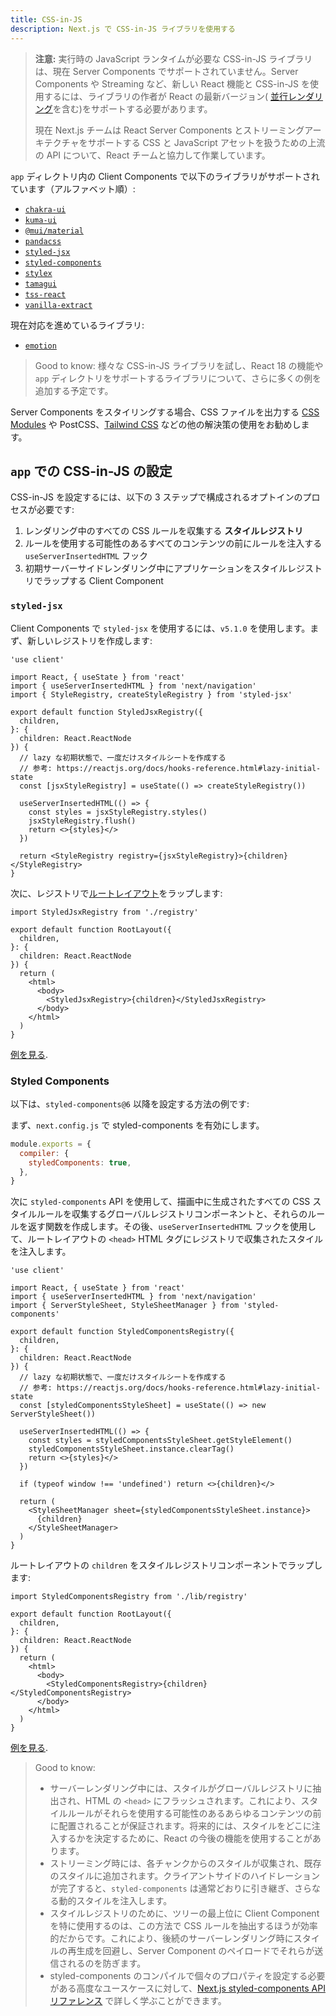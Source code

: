 ```yaml
---
title: CSS-in-JS
description: Next.js で CSS-in-JS ライブラリを使用する
---
```


> **注意:** 実行時の JavaScript ランタイムが必要な CSS-in-JS ライブラリは、現在 Server Components でサポートされていません。Server Components や Streaming など、新しい React 機能と CSS-in-JS を使用するには、ライブラリの作者が React の最新バージョン( [並行レンダリング](https://react.dev/blog/2022/03/29/react-v18#what-is-concurrent-react)を含む)をサポートする必要があります。
>
> 現在 Next.js チームは React Server Components とストリーミングアーキテクチャをサポートする CSS と JavaScript アセットを扱うための上流の API について、React チームと協力して作業しています。

`app` ディレクトリ内の Client Components で以下のライブラリがサポートされています（アルファベット順）:

- [`chakra-ui`](https://chakra-ui.com/getting-started/nextjs-app-guide)
- [`kuma-ui`](https://kuma-ui.com)
- [`@mui/material`](https://mui.com/material-ui/guides/next-js-app-router/)
- [`pandacss`](https://panda-css.com)
- [`styled-jsx`](#styled-jsx)
- [`styled-components`](#styled-components)
- [`stylex`](https://stylexjs.com)
- [`tamagui`](https://tamagui.dev/docs/guides/next-js#server-components)
- [`tss-react`](https://tss-react.dev/)
- [`vanilla-extract`](https://vanilla-extract.style)

現在対応を進めているライブラリ:

- [`emotion`](https://github.com/emotion-js/emotion/issues/2928)

> Good to know: 様々な CSS-in-JS ライブラリを試し、React 18 の機能や `app` ディレクトリをサポートするライブラリについて、さらに多くの例を追加する予定です。

Server Components をスタイリングする場合、CSS ファイルを出力する [CSS Modules](/docs/app-router/building-your-application/styling/css-modules) や PostCSS、[Tailwind CSS](/docs/app-router/building-your-application/styling/tailwind-css) などの他の解決策の使用をお勧めします。

## `app` での CSS-in-JS の設定

CSS-in-JS を設定するには、以下の 3 ステップで構成されるオプトインのプロセスが必要です:

1. レンダリング中のすべての CSS ルールを収集する **スタイルレジストリ**
2. ルールを使用する可能性のあるすべてのコンテンツの前にルールを注入する `useServerInsertedHTML` フック
3. 初期サーバーサイドレンダリング中にアプリケーションをスタイルレジストリでラップする Client Component

### `styled-jsx`

Client Components で `styled-jsx` を使用するには、`v5.1.0` を使用します。まず、新しいレジストリを作成します:

```tsx title="app/registry.tsx"
'use client'

import React, { useState } from 'react'
import { useServerInsertedHTML } from 'next/navigation'
import { StyleRegistry, createStyleRegistry } from 'styled-jsx'

export default function StyledJsxRegistry({
  children,
}: {
  children: React.ReactNode
}) {
  // lazy な初期状態で、一度だけスタイルシートを作成する
  // 参考: https://reactjs.org/docs/hooks-reference.html#lazy-initial-state
  const [jsxStyleRegistry] = useState(() => createStyleRegistry())

  useServerInsertedHTML(() => {
    const styles = jsxStyleRegistry.styles()
    jsxStyleRegistry.flush()
    return <>{styles}</>
  })

  return <StyleRegistry registry={jsxStyleRegistry}>{children}</StyleRegistry>
}
```

次に、レジストリで[ルートレイアウト](/docs/app-router/building-your-application/routing/pages-and-layouts#ルートレイアウト-必須)をラップします:

```tsx title="app/layout.tsx"
import StyledJsxRegistry from './registry'

export default function RootLayout({
  children,
}: {
  children: React.ReactNode
}) {
  return (
    <html>
      <body>
        <StyledJsxRegistry>{children}</StyledJsxRegistry>
      </body>
    </html>
  )
}
```

[例を見る](https://github.com/vercel/app-playground/tree/main/app/styling/styled-jsx).

### Styled Components

以下は、`styled-components@6` 以降を設定する方法の例です:

まず、`next.config.js` で styled-components を有効にします。

```js title="next.config.js"
module.exports = {
  compiler: {
    styledComponents: true,
  },
}
```

次に `styled-components` API を使用して、描画中に生成されたすべての CSS スタイルルールを収集するグローバルレジストリコンポーネントと、それらのルールを返す関数を作成します。その後、`useServerInsertedHTML` フックを使用して、ルートレイアウトの `<head>` HTML タグにレジストリで収集されたスタイルを注入します。

```tsx title="lib/registry.tsx"
'use client'

import React, { useState } from 'react'
import { useServerInsertedHTML } from 'next/navigation'
import { ServerStyleSheet, StyleSheetManager } from 'styled-components'

export default function StyledComponentsRegistry({
  children,
}: {
  children: React.ReactNode
}) {
  // lazy な初期状態で、一度だけスタイルシートを作成する
  // 参考: https://reactjs.org/docs/hooks-reference.html#lazy-initial-state
  const [styledComponentsStyleSheet] = useState(() => new ServerStyleSheet())

  useServerInsertedHTML(() => {
    const styles = styledComponentsStyleSheet.getStyleElement()
    styledComponentsStyleSheet.instance.clearTag()
    return <>{styles}</>
  })

  if (typeof window !== 'undefined') return <>{children}</>

  return (
    <StyleSheetManager sheet={styledComponentsStyleSheet.instance}>
      {children}
    </StyleSheetManager>
  )
}
```

ルートレイアウトの `children` をスタイルレジストリコンポーネントでラップします:

```tsx title="app/layout.tsx"
import StyledComponentsRegistry from './lib/registry'

export default function RootLayout({
  children,
}: {
  children: React.ReactNode
}) {
  return (
    <html>
      <body>
        <StyledComponentsRegistry>{children}</StyledComponentsRegistry>
      </body>
    </html>
  )
}
```

[例を見る](https://github.com/vercel/app-playground/tree/main/app/styling/styled-components).

> Good to know:
>
> - サーバーレンダリング中には、スタイルがグローバルレジストリに抽出され、HTML の `<head>` にフラッシュされます。これにより、スタイルルールがそれらを使用する可能性のあるあらゆるコンテンツの前に配置されることが保証されます。将来的には、スタイルをどこに注入するかを決定するために、React の今後の機能を使用することがあります。
> - ストリーミング時には、各チャンクからのスタイルが収集され、既存のスタイルに追加されます。クライアントサイドのハイドレーションが完了すると、`styled-components` は通常どおりに引き継ぎ、さらなる動的スタイルを注入します。
> - スタイルレジストリのために、ツリーの最上位に Client Component を特に使用するのは、この方法で CSS ルールを抽出するほうが効率的だからです。これにより、後続のサーバーレンダリング時にスタイルの再生成を回避し、Server Component のペイロードでそれらが送信されるのを防ぎます。
> - styled-components のコンパイルで個々のプロパティを設定する必要がある高度なユースケースに対して、[Next.js styled-components API リファレンス](/docs/app-router/architecture/nextjs-compiler#styled-components) で詳しく学ぶことができます。
